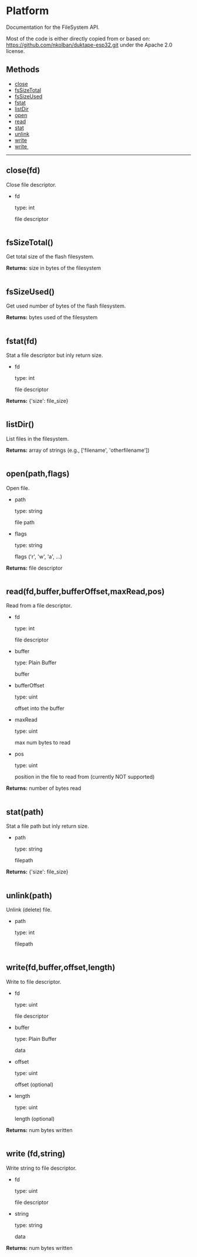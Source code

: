 # Platform

Documentation for the FileSystem API.

Most of the code is either directly copied from or based on: https://github.com/nkolban/duktape-esp32.git
under the Apache 2.0 license.

## Methods

- [close](#closefd)
- [fsSizeTotal](#fssizetotal)
- [fsSizeUsed](#fssizeused)
- [fstat](#fstatfd)
- [listDir](#listdir)
- [open](#openpathflags)
- [read](#readfdbufferbufferoffsetmaxreadpos)
- [stat](#statpath)
- [unlink](#unlinkpath)
- [write](#writefdbufferoffsetlength)
- [write&nbsp;](#write&nbsp;fdstring)

---

## close(fd)

Close file descriptor.

- fd

  type: int

  file descriptor

```

```

## fsSizeTotal()

Get total size of the flash filesystem.

**Returns:** size in bytes of the filesystem

```

```

## fsSizeUsed()

Get used number of bytes of the flash filesystem.

**Returns:** bytes used of the filesystem

```

```

## fstat(fd)

Stat a file descriptor but inly return size.

- fd

  type: int

  file descriptor

**Returns:** {'size': file_size}

```

```

## listDir()

List files in the filesystem.

**Returns:** array of strings (e.g., ['filename', 'otherfilename'])

```

```

## open(path,flags)

Open file.

- path

  type: string

  file path

- flags

  type: string

  flags ('r', 'w', 'a', ...)

**Returns:** file descriptor

```

```

## read(fd,buffer,bufferOffset,maxRead,pos)

Read from a file descriptor.

- fd

  type: int

  file descriptor

- buffer

  type: Plain Buffer

  buffer

- bufferOffset

  type: uint

  offset into the buffer

- maxRead

  type: uint

  max num bytes to read

- pos

  type: uint

  position in the file to read from (currently NOT supported)

**Returns:** number of bytes read

```

```

## stat(path)

Stat a file path but inly return size.

- path

  type: string

  filepath

**Returns:** {'size': file_size}

```

```

## unlink(path)

Unlink (delete) file.

- path

  type: int

  filepath

```

```

## write(fd,buffer,offset,length)

Write to file descriptor.

- fd

  type: uint

  file descriptor

- buffer

  type: Plain Buffer

  data

- offset

  type: uint

  offset (optional)

- length

  type: uint

  length (optional)

**Returns:** num bytes written

```

```

## write&nbsp;(fd,string)

Write string to file descriptor.

- fd

  type: uint

  file descriptor

- string

  type: string

  data

**Returns:** num bytes written

```

```

